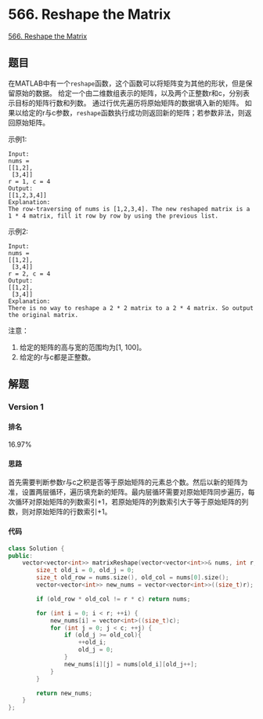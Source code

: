 # 566. Reshape the Matrix

[566. Reshape the Matrix](https://leetcode.com/problems/reshape-the-matrix)

## 题目

在MATLAB中有一个`reshape`函数，这个函数可以将矩阵变为其他的形状，但是保留原始的数据。
给定一个由二维数组表示的矩阵，以及两个正整数r和c，分别表示目标的矩阵行数和列数。
通过行优先遍历将原始矩阵的数据填入新的矩阵。
如果以给定的r与c参数，`reshape`函数执行成功则返回新的矩阵；若参数非法，则返回原始矩阵。

示例1:

```
Input: 
nums = 
[[1,2],
 [3,4]]
r = 1, c = 4
Output: 
[[1,2,3,4]]
Explanation:
The row-traversing of nums is [1,2,3,4]. The new reshaped matrix is a 1 * 4 matrix, fill it row by row by using the previous list.
```

示例2:

```
Input: 
nums = 
[[1,2],
 [3,4]]
r = 2, c = 4
Output: 
[[1,2],
 [3,4]]
Explanation:
There is no way to reshape a 2 * 2 matrix to a 2 * 4 matrix. So output the original matrix.
```

注意：

1. 给定的矩阵的高与宽的范围均为[1, 100]。
2. 给定的r与c都是正整数。

## 解题

### Version 1

#### 排名

16.97%

#### 思路

首先需要判断参数r与c之积是否等于原始矩阵的元素总个数。然后以新的矩阵为准，设置两层循环，遍历填充新的矩阵。最内层循环需要对原始矩阵同步遍历，每次循环对原始矩阵的列数索引+1，若原始矩阵的列数索引大于等于原始矩阵的列数，则对原始矩阵的行数索引+1。

#### 代码

```C++
class Solution {
public:
    vector<vector<int>> matrixReshape(vector<vector<int>>& nums, int r, int c) {
        size_t old_i = 0, old_j = 0;
        size_t old_row = nums.size(), old_col = nums[0].size();
        vector<vector<int>> new_nums = vector<vector<int>>((size_t)r);

        if (old_row * old_col != r * c) return nums;

        for (int i = 0; i < r; ++i) {
            new_nums[i] = vector<int>((size_t)c);
            for (int j = 0; j < c; ++j) {
                if (old_j >= old_col){
                    ++old_i;
                    old_j = 0;
                }
                new_nums[i][j] = nums[old_i][old_j++];
            }
        }

        return new_nums;
    }
};
```
